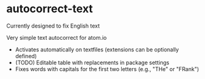 # autocorrect-text

Currently designed to fix English text

Very simple text autocorrect for atom.io
- Activates automatically on textfiles (extensions can be optionally defined)
- (TODO) Editable table with replacements in package settings
- Fixes words with capitals for the first two letters (e.g., "THe" or "FRank")
